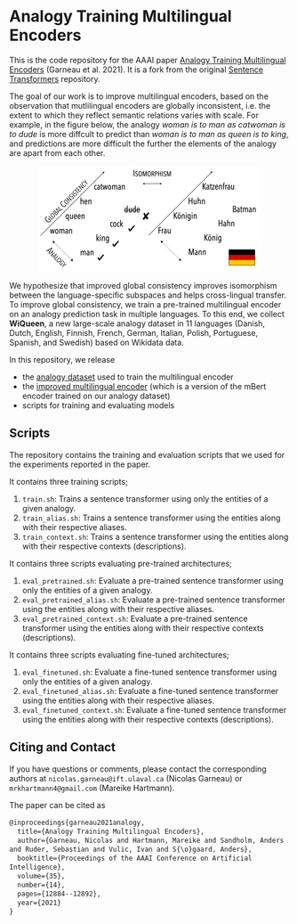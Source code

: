 # Analogy Training Multilingual Encoders

This is the code repository for the AAAI paper [Analogy Training Multilingual Encoders](https://ojs.aaai.org/index.php/AAAI/article/view/17524/17331) (Garneau et al. 2021). It is a fork from the original [Sentence Transformers](https://github.com/UKPLab/sentence-transformers) repository.

The goal of our work is to improve multilingual encoders, based on the observation that mutlilingual encoders are globally inconsistent, i.e. the extent to which they reflect semantic relations varies with scale. For example, in the figure below, the analogy *woman is to man as catwoman is to dude* is more diffcult to predict than *woman is to man as queen is to king*, and predictions are more difficult the further the elements of the analogy are apart from each other. 
<p align="center">
  <img src="https://github.com/coastalcph/sentence-transformers-for-analogies/blob/master/inconsistency.png" />
</p>

We hypothesize that improved global consistency improves isomorphism between the language-specific subspaces and helps cross-lingual transfer. To improve global consistency, we train a pre-trained multilingual encoder on an analogy prediction task in multiple languages. To this end, we collect **WiQueen**, a new large-scale analogy dataset in 11 languages (Danish, Dutch, English, Finnish, French, German, Italian, Polish, Portuguese, Spanish, and Swedish) based on Wikidata data.
                        
In this repository, we release 
- the [analogy dataset](https://bit.ly/3aaKTzF) used to train the multilingual encoder
- the [improved multilingual encoder]() (which is a version of the mBert encoder trained on our analogy dataset)
- scripts for training and evaluating models

## Scripts

The repository contains the training and evaluation scripts that we used for the experiments reported in the paper.

It contains three training scripts;
1. `train.sh`: Trains a sentence transformer using only the entities of a given analogy.
2. `train_alias.sh`: Trains a sentence transformer using the entities along with their respective aliases.
3. `train_context.sh`: Trains a sentence transformer using the entities along with their respective contexts (descriptions).

It contains three scripts evaluating pre-trained architectures;
1. `eval_pretrained.sh`: Evaluate a pre-trained sentence transformer using only the entities of a given analogy.
2. `eval_pretrained_alias.sh`: Evaluate a pre-trained sentence transformer using the entities along with their respective aliases.
3. `eval_pretrained_context.sh`: Evaluate a pre-trained sentence transformer using the entities along with their respective contexts (descriptions).

It contains three scripts evaluating fine-tuned architectures;
1. `eval_finetuned.sh`: Evaluate a fine-tuned sentence transformer using only the entities of a given analogy.
2. `eval_finetuned_alias.sh`: Evaluate a fine-tuned sentence transformer using the entities along with their respective aliases.
3. `eval_finetuned_context.sh`: Evaluate a fine-tuned sentence transformer using the entities along with their respective contexts (descriptions).

## Citing and Contact 
If you have questions or comments, please contact the corresponding authors at `nicolas.garneau@ift.ulaval.ca` (Nicolas Garneau) or `mrkhartmann4@gmail.com` (Mareike Hartmann).

The paper can be cited as 
```
@inproceedings{garneau2021analogy,
  title={Analogy Training Multilingual Encoders},
  author={Garneau, Nicolas and Hartmann, Mareike and Sandholm, Anders and Ruder, Sebastian and Vulic, Ivan and S{\o}gaard, Anders},
  booktitle={Proceedings of the AAAI Conference on Artificial Intelligence},
  volume={35},
  number={14},
  pages={12884--12892},
  year={2021}
}
```

